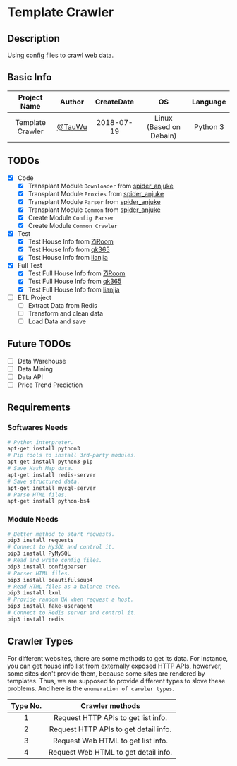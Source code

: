 # Template Crawler

## Description

Using config files to crawl web data.

## Basic Info

Project Name | Author | CreateDate | OS | Language
:-: | :-: | :-: | :-: | :-:
Template Crawler | [@TauWu](https://github.com/TauWu/) | 2018-07-19 | Linux (Based on Debain) | Python 3

## TODOs

- [x] Code
	- [x] Transplant Module `Downloader` from [spider\_anjuke](https://github.com/TauWu/spider_anjuke)
	- [x] Transplant Module `Proxies` from [spider\_anjuke](https://github.com/TauWu/spider_anjuke)
	- [x] Transplant Module `Parser` from [spider\_anjuke](https://github.com/TauWu/spider_anjuke)
	- [x] Transplant Module `Common` from [spider\_anjuke](https://github.com/TauWu/spider_anjuke)
	- [x] Create Module `Config Parser`
	- [x] Create Module `Common Crawler`

- [x] Test
	- [x] Test House Info from [ZiRoom](http://sh.ziroom.com)
	- [x] Test House Info from [qk365](http://www.qk365.com)
	- [x] Test House Info from [lianjia](https://sh.lianjia.com)

- [x] Full Test
	- [x] Test Full House Info from [ZiRoom](http://sh.ziroom.com)
	- [x] Test Full House Info from [qk365](http://www.qk365.com)
	- [x] Test Full House Info from [lianjia](https://sh.lianjia.com)

- [ ] ETL Project
	- [ ] Extract Data from Redis
	- [ ] Transform and clean data
	- [ ] Load Data and save

## Future TODOs

- [ ] Data Warehouse
- [ ] Data Mining
- [ ] Data API
- [ ] Price Trend Prediction

## Requirements

### Softwares Needs

```sh
# Python interpreter.
apt-get install python3
# Pip tools to install 3rd-party modules.
apt-get install python3-pip
# Save Hash Map data.
apt-get install redis-server
# Save structured data.
apt-get install mysql-server
# Parse HTML files.
apt-get install python-bs4
```

### Module Needs

```sh
# Better method to start requests.
pip3 install requests
# Connect to MySQL and control it.
pip3 install PyMySQL
# Read and write config files.
pip3 install configparser
# Parser HTML files.
pip3 install beautifulsoup4
# Read HTML files as a balance tree.
pip3 install lxml
# Provide random UA when request a host.
pip3 install fake-useragent
# Connect to Redis server and control it.
pip3 install redis
```

## Crawler Types

For different websites, there are some methods to get its data. For instance, you can get house info list from externally exposed HTTP APIs, howerver, some sites don't provide them, because some sites are rendered by templates. Thus, we are supposed to provide different types to slove these problems. And here is the `enumeration of carwler types`.

Type No. | Crawler methods
:-: | :-:
1 | Request HTTP APIs to get list info.
2 | Request HTTP APIs to get detail info.
3 | Request Web HTML to get list info.
4 | Request Web HTML to get detail info.
